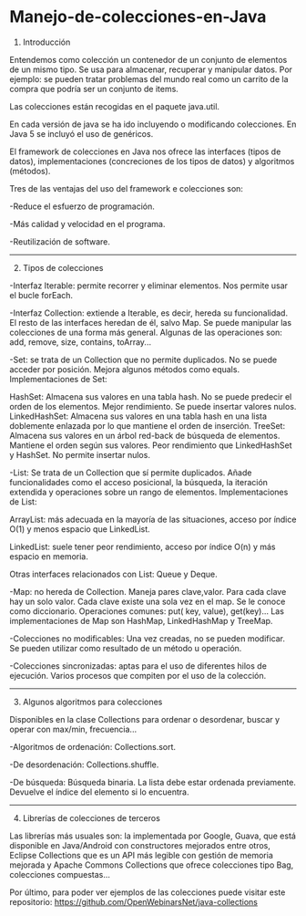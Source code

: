 # Manejo-de-colecciones-en-Java

1. Introducción 

Entendemos como colección un contenedor de un conjunto de elementos de un mismo tipo. Se usa para almacenar, recuperar y manipular datos. Por ejemplo: se pueden tratar problemas del mundo real como un carrito de la compra que podría ser un conjunto de items. 

Las colecciones están recogidas en el paquete java.util.  

En cada versión de java se ha ido incluyendo o modificando colecciones. En Java 5 se incluyó el uso de genéricos. 

El framework de colecciones en Java nos ofrece las interfaces (tipos de datos), implementaciones (concreciones de los tipos de datos) y algoritmos (métodos). 

Tres de las ventajas del uso del framework e colecciones son: 

-Reduce el esfuerzo de programación. 

-Más calidad y velocidad en el programa. 

-Reutilización de software. 

***

2. Tipos de colecciones 

-Interfaz Iterable: permite recorrer y eliminar elementos. Nos permite usar el bucle forEach. 

-Interfaz Collection: extiende a Iterable, es decir, hereda su funcionalidad. El resto de las interfaces heredan de él, salvo Map. Se puede manipular las colecciones de una forma más general. Algunas de las operaciones son: add, remove, size, contains, toArray... 

-Set: se trata de un Collection que no permite duplicados. No se puede acceder por posición. Mejora algunos métodos como equals. Implementaciones de Set: 

HashSet: Almacena sus valores en una tabla hash. No se puede predecir el orden de los elementos. Mejor rendimiento. Se puede insertar valores nulos. 
LinkedHashSet: Almacena sus valores en una tabla hash en una lista doblemente enlazada por lo que mantiene el orden de inserción. 
TreeSet: Almacena sus valores en un árbol red-back de búsqueda de elementos. Mantiene el orden según sus valores. Peor rendimiento que LinkedHashSet y HashSet. No permite insertar nulos. 

-List:  Se trata de un Collection que sí permite duplicados. Añade funcionalidades como el acceso posicional, la búsqueda, la iteración extendida y operaciones sobre un rango de elementos.
Implementaciones de List: 

ArrayList: más adecuada en la mayoría de las situaciones, acceso por índice O(1) y menos espacio que LinkedList. 

LinkedList: suele tener peor rendimiento, acceso por índice O(n) y más espacio en memoria. 

Otras interfaces relacionados con List: Queue y Deque. 

-Map: no hereda de Collection. Maneja pares clave,valor. Para cada clave hay un solo valor. Cada clave existe una sola vez en el map. Se le conoce como diccionario. Operaciones comunes: put( key, value), get(key)… Las implementaciones de Map son HashMap, LinkedHashMap y TreeMap. 

-Colecciones no modificables: Una vez creadas, no se pueden modificar. Se pueden utilizar como resultado de un método u operación. 

-Colecciones sincronizadas: aptas para el uso de diferentes hilos de ejecución. Varios procesos que compiten por el uso de la colección. 

***

3. Algunos algoritmos para colecciones 

Disponibles en la clase Collections para ordenar o desordenar, buscar y operar con max/min, frecuencia... 

-Algoritmos de ordenación: Collections.sort. 

-De desordenación: Collections.shuffle. 

-De búsqueda: Búsqueda binaria. La lista debe estar ordenada previamente. Devuelve el índice del elemento si lo encuentra. 

*** 

4. Librerías de colecciones de terceros 

Las librerías más usuales son: la implementada por Google, Guava, que está disponible en Java/Android con constructores mejorados entre otros, Eclipse Collections que es un API más legible con gestión de memoria mejorada y Apache Commons Collections que ofrece colecciones tipo Bag, colecciones compuestas... 

Por último, para poder ver ejemplos de las colecciones puede visitar este repositorio: https://github.com/OpenWebinarsNet/java-collections 

 

 
